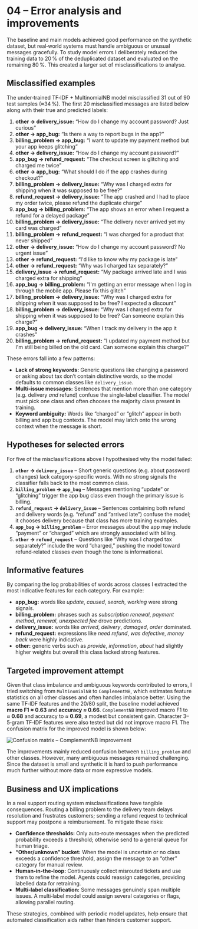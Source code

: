 # 04 – Error analysis and improvements

The baseline and main models achieved good performance on the synthetic dataset, but real‑world systems must handle ambiguous or unusual messages gracefully.  To study model errors I deliberately reduced the training data to 20 % of the deduplicated dataset and evaluated on the remaining 80 %.  This created a larger set of misclassifications to analyse.

## Misclassified examples

The under‑trained TF‑IDF + MultinomialNB model misclassified 31 out of 90 test samples (≈34 %).  The first 20 misclassified messages are listed below along with their true and predicted labels:

1. **other → delivery_issue:** “How do I change my account password? Just curious”
2. **other → app_bug:** “Is there a way to report bugs in the app?”
3. **billing_problem → app_bug:** “I want to update my payment method but your app keeps glitching”
4. **other → delivery_issue:** “How do I change my account password?”
5. **app_bug → refund_request:** “The checkout screen is glitching and charged me twice”
6. **other → app_bug:** “What should I do if the app crashes during checkout?”
7. **billing_problem → delivery_issue:** “Why was I charged extra for shipping when it was supposed to be free?”
8. **refund_request → delivery_issue:** “The app crashed and I had to place my order twice, please refund the duplicate charge”
9. **app_bug → billing_problem:** “The app shows an error when I request a refund for a delayed package”
10. **billing_problem → delivery_issue:** “The delivery never arrived yet my card was charged”
11. **billing_problem → refund_request:** “I was charged for a product that never shipped”
12. **other → delivery_issue:** “How do I change my account password? No urgent issue”
13. **other → refund_request:** “I'd like to know why my package is late”
14. **other → refund_request:** “Why was I charged tax separately?”
15. **delivery_issue → refund_request:** “My package arrived late and I was charged extra for shipping”
16. **app_bug → billing_problem:** “I'm getting an error message when I log in through the mobile app. Please fix this glitch”
17. **billing_problem → delivery_issue:** “Why was I charged extra for shipping when it was supposed to be free? I expected a discount”
18. **billing_problem → delivery_issue:** “Why was I charged extra for shipping when it was supposed to be free? Can someone explain this charge?”
19. **app_bug → delivery_issue:** “When I track my delivery in the app it crashes”
20. **billing_problem → refund_request:** “I updated my payment method but I'm still being billed on the old card. Can someone explain this charge?”

These errors fall into a few patterns:

* **Lack of strong keywords:** Generic questions like changing a password or asking about tax don’t contain distinctive words, so the model defaults to common classes like `delivery_issue`.
* **Multi‑issue messages:** Sentences that mention more than one category (e.g. delivery *and* refund) confuse the single‑label classifier.  The model must pick one class and often chooses the majority class present in training.
* **Keyword ambiguity:** Words like “charged” or “glitch” appear in both billing and app bug contexts.  The model may latch onto the wrong context when the message is short.

## Hypotheses for selected errors

For five of the misclassifications above I hypothesised why the model failed:

1. **`other` → `delivery_issue`** – Short generic questions (e.g. about password changes) lack category‑specific words.  With no strong signals the classifier falls back to the most common class.
2. **`billing_problem` → `app_bug`** – Messages mentioning “update” or “glitching” trigger the app bug class even though the primary issue is billing.
3. **`refund_request` → `delivery_issue`** – Sentences containing both refund and delivery words (e.g. “refund” and “arrived late”) confuse the model; it chooses delivery because that class has more training examples.
4. **`app_bug` → `billing_problem`** – Error messages about the app may include “payment” or “charged” which are strongly associated with billing.
5. **`other` → `refund_request`** – Questions like “Why was I charged tax separately?” include the word “charged,” pushing the model toward refund‑related classes even though the tone is informational.

## Informative features

By comparing the log probabilities of words across classes I extracted the most indicative features for each category.  For example:

* **app_bug:** words like *update*, *caused*, *search*, *working* were strong signals.
* **billing_problem:** phrases such as *subscription renewal*, *payment method*, *renewal*, *unexpected fee* drove predictions.
* **delivery_issue:** words like *arrived*, *delivery*, *damaged*, *order* dominated.
* **refund_request:** expressions like *need refund*, *was defective*, *money back* were highly indicative.
* **other:** generic verbs such as *provide*, *information*, *about* had slightly higher weights but overall this class lacked strong features.

## Targeted improvement attempt

Given that class imbalance and ambiguous keywords contributed to errors, I tried switching from `MultinomialNB` to `ComplementNB`, which estimates feature statistics on all other classes and often handles imbalance better.  Using the same TF‑IDF features and the 20/80 split, the baseline model achieved **macro F1 ≈ 0.63** and **accuracy ≈ 0.66**.  `ComplementNB` improved macro F1 to **≈ 0.68** and accuracy to **≈ 0.69**, a modest but consistent gain.  Character 3–5‑gram TF‑IDF features were also tested but did not improve macro F1.  The confusion matrix for the improved model is shown below:

![Confusion matrix – ComplementNB improvement]({{file:file-WyTWfns3Z6cwG5zFY6Ear8}})

The improvements mainly reduced confusion between `billing_problem` and other classes.  However, many ambiguous messages remained challenging.  Since the dataset is small and synthetic it is hard to push performance much further without more data or more expressive models.

## Business and UX implications

In a real support routing system misclassifications have tangible consequences.  Routing a billing problem to the delivery team delays resolution and frustrates customers; sending a refund request to technical support may postpone a reimbursement.  To mitigate these risks:

* **Confidence thresholds:** Only auto‑route messages when the predicted probability exceeds a threshold; otherwise send to a general queue for human triage.
* **“Other/unknown” bucket:** When the model is uncertain or no class exceeds a confidence threshold, assign the message to an “other” category for manual review.
* **Human‑in‑the‑loop:** Continuously collect misrouted tickets and use them to refine the model.  Agents could reassign categories, providing labelled data for retraining.
* **Multi‑label classification:** Some messages genuinely span multiple issues.  A multi‑label model could assign several categories or flags, allowing parallel routing.

These strategies, combined with periodic model updates, help ensure that automated classification aids rather than hinders customer support.